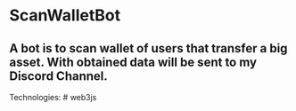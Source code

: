 # ScanWalletBot

## A bot is to scan wallet of users that transfer a big asset. With obtained data will be sent to my Discord Channel.

Technologies: # web3js
